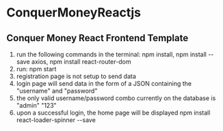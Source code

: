 # ConquerMoneyReactjs

<!--Rakshith Murukannappa-->
<!--Mike Spadaro/test!!-->
<!--Valentina Alzate-->
<!--Edwin Gomez-->

## Conquer Money React Frontend Template

1. run the following commands in the terminal: npm install, npm install --save axios, npm install react-router-dom
2. run: npm start
3. registration page is not setup to send data
4. login page will send data in the form of a JSON containing the "username" and "password"
5. the only valid username/password combo currently on the database is "admin" "123"
6. upon a successful login, the home page will be displayed
   npm install react-loader-spinner --save
